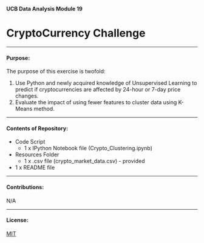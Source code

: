 
**UCB Data Analysis Module 19**
# CryptoCurrency Challenge

---------------
#### Purpose:
The purpose of this exercise is twofold:
1. Use Python and newly acquired knowledge of Unsupervised Learning to predict if cryptocurrencies are affected by 24-hour or 7-day price changes.  
2. Evaluate the impact of using fewer features to cluster data using K-Means method.

--------------
#### Contents of Repository:
- Code Script
  - 1 x IPython Notebook file (Crypto_Clustering.ipynb)
- Resources Folder
  - 1 x .csv file (crypto_market_data.csv) - provided
- 1 x README file

-------------------
#### Contributions:  
N/A

------------------
#### License:
[MIT](https://choosealicense.com/licenses/mit/)
